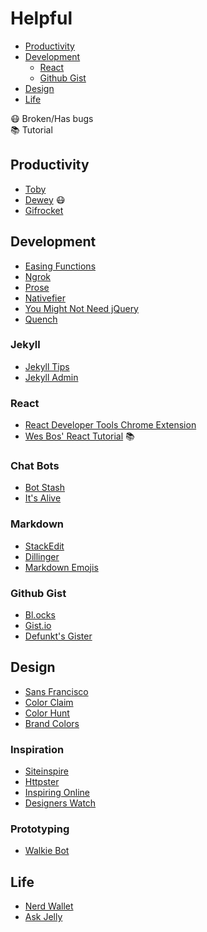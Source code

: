 Helpful
======
- [Productivity](#productivity)
- [Development](#development)
  - [React](#react)
  - [Github Gist](#github-gist)
- [Design](#design)
- [Life](#life)

:mask:  Broken/Has bugs  
:books: Tutorial

<!-- PRODUCTIVITY -->
## Productivity
- [Toby](https://gettoby.com/)
- [Dewey](deweyapp.io) :mask:
- [Gifrocket](http://gifrocket.com/)

<!-- DEVELOPMENT -->
## Development
- [Easing Functions](http://easings.net/)
- [Ngrok](https://ngrok.com/)
- [Prose](http://prose.io/)
- [Nativefier](https://github.com/jiahaog/nativefier)
- [You Might Not Need jQuery](http://youmightnotneedjquery.com/)
- [Quench](http://quenchjs.com/)

### Jekyll
- [Jekyll Tips](http://jekyll.tips/)
- [Jekyll Admin](https://github.com/jekyll/jekyll-admin)

### React
- [React Developer Tools Chrome Extension](https://chrome.google.com/webstore/detail/react-developer-tools/fmkadmapgofadopljbjfkapdkoienihi)
- [Wes Bos' React Tutorial](https://reactforbeginners.com/) :books:

### Chat Bots
- [Bot Stash](http://botsfloor.com)
- [It's Alive](https://itsalive.io/)

### Markdown
- [StackEdit](https://stackedit.io)
- [Dillinger](http://dillinger.io/)
- [Markdown Emojis](http://www.webpagefx.com/tools/emoji-cheat-sheet/)

### Github Gist
- [Bl.ocks](http://bl.ocks.org)
- [Gist.io](http://gist.io)
- [Defunkt's Gister](http://defunkt.io/gist/)

<!-- DESIGN -->
## Design
- [Sans Francisco](http://sansfrancis.co/)
- [Color Claim](http://www.vanschneider.com/colors/)
- [Color Hunt](http://colorhunt.co/)
- [Brand Colors](https://brandcolors.net/)

### Inspiration
- [Siteinspire](http://siteinspire.com)
- [Httpster](http://httpster.net)
- [Inspiring Online](http://inspiring.online/)
- [Designers Watch](http://designers.watch/)

### Prototyping
- [Walkie Bot](https://walkiebot.co/)

<!-- LIFE -->
## Life
- [Nerd Wallet](https://nerdwallet.com)
- [Ask Jelly](https://askjelly.com)
